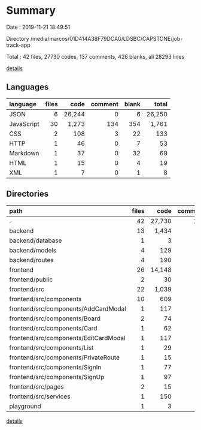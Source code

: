 # Summary

Date : 2019-11-21 18:49:51

Directory /media/marcos/01D414A38F79DCA0/LDSBC/CAPSTONE/job-track-app

Total : 42 files,  27730 codes, 137 comments, 426 blanks, all 28293 lines

[details](details.md)

## Languages
| language | files | code | comment | blank | total |
| :--- | ---: | ---: | ---: | ---: | ---: |
| JSON | 6 | 26,244 | 0 | 6 | 26,250 |
| JavaScript | 30 | 1,273 | 134 | 354 | 1,761 |
| CSS | 2 | 108 | 3 | 22 | 133 |
| HTTP | 1 | 46 | 0 | 7 | 53 |
| Markdown | 1 | 37 | 0 | 32 | 69 |
| HTML | 1 | 15 | 0 | 4 | 19 |
| XML | 1 | 7 | 0 | 1 | 8 |

## Directories
| path | files | code | comment | blank | total |
| :--- | ---: | ---: | ---: | ---: | ---: |
| . | 42 | 27,730 | 137 | 426 | 28,293 |
| backend | 13 | 1,434 | 64 | 167 | 1,665 |
| backend/database | 1 | 3 | 4 | 5 | 12 |
| backend/models | 4 | 129 | 31 | 43 | 203 |
| backend/routes | 4 | 190 | 28 | 100 | 318 |
| frontend | 26 | 14,148 | 71 | 224 | 14,443 |
| frontend/public | 2 | 30 | 0 | 5 | 35 |
| frontend/src | 22 | 1,039 | 71 | 217 | 1,327 |
| frontend/src/components | 10 | 609 | 31 | 143 | 783 |
| frontend/src/components/AddCardModal | 1 | 117 | 3 | 19 | 139 |
| frontend/src/components/Board | 2 | 74 | 3 | 37 | 114 |
| frontend/src/components/Card | 1 | 62 | 11 | 23 | 96 |
| frontend/src/components/EditCardModal | 1 | 117 | 3 | 20 | 140 |
| frontend/src/components/List | 1 | 29 | 0 | 12 | 41 |
| frontend/src/components/PrivateRoute | 1 | 15 | 0 | 1 | 16 |
| frontend/src/components/SignIn | 1 | 77 | 10 | 15 | 102 |
| frontend/src/components/SignUp | 1 | 97 | 1 | 11 | 109 |
| frontend/src/pages | 2 | 15 | 0 | 8 | 23 |
| frontend/src/services | 1 | 150 | 0 | 7 | 157 |
| playground | 1 | 3 | 2 | 2 | 7 |

[details](details.md)